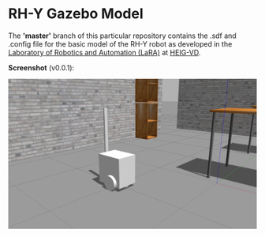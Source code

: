 RH-Y Gazebo Model
=================

The **'master'** branch of this particular repository contains the .sdf and .config file for the basic model of the RH-Y robot as developed in the [Laboratory of Robotics and Automation (LaRA)](http://lara.populus.ch/) at [HEIG-VD](http://www.heig-vd.ch/).

**Screenshot** (v0.0.1):

![lateral](screenshots/default_gzclient_camera(1)-2016-07-06T16_45_33.548388.jpg)
